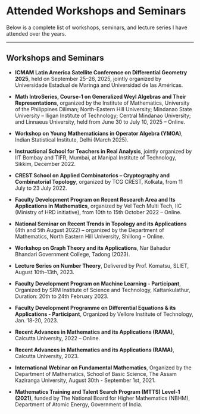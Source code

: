 # Attended Workshops and Seminars

Below is a complete list of workshops, seminars, and lecture series I have attended over the years.

---

## Workshops and Seminars

- **ICMAM Latin America Satellite Conference on Differential Geometry 2025**, held on September 25–26, 2025, jointly organized by Universidade Estadual de Maringá and Universidad de las Américas.

- **Math IntroSeries, Course-1 on Generalized Weyl Algebras and Their Representations**, organized by the Institute of Mathematics, University of the Philippines Diliman; North-Eastern Hill University; Mindanao State University – Iligan Institute of Technology; Central Mindanao University; and Linnaeus University, held from June 30 to July 10, 2025 – Online.

- **Workshop on Young Mathematicians in Operator Algebra (YMOA)**, Indian Statistical Institute, Delhi (March 2025).

- **Instructional School for Teachers in Real Analysis**, jointly organized by IIT Bombay and TIFR, Mumbai, at Manipal Institute of Technology, Sikkim, December 2022.

- **CREST School on Applied Combinatorics – Cryptography and Combinatorial Topology**, organized by TCG CREST, Kolkata, from 11 July to 23 July 2022.

- **Faculty Development Program on Recent Research Area and Its Applications in Mathematics**, organized by Vel Tech Multi Tech, IIC (Ministry of HRD initiative), from 10th to 15th October 2022 – Online.

- **National Seminar on Recent Trends in Topology and its Applications** (4th and 5th August 2022) – organized by the Department of Mathematics, North Eastern Hill University, Shillong – Online.

- **Workshop on Graph Theory and its Applications**, Nar Bahadur Bhandari Government College, Tadong (2023).

- **Lecture Series on Number Theory**, Delivered by Prof. Komatsu, SLIET, August 10th–13th, 2023.

- **Faculty Development Program on Machine Learning - Participant**, Organized by SRM Institute of Science and Technology, Kattankulathur, Duration: 20th to 24th February 2023.

- **Faculty Development Programme on Differential Equations & its Applications - Participant**, Organized by Vellore Institute of Technology, Jan. 18-20, 2023.

- **Recent Advances in Mathematics and its Applications (RAMA)**, Calcutta University, 2022 – Online.

- **Recent Advances in Mathematics and its Applications (RAMA)**, Calcutta University, 2023.

- **International Webinar on Fundamental Mathematics**, Organized by the Department of Mathematics, School of Basic Science, The Assam Kaziranga University, August 30th - September 1st, 2021.

- **Mathematics Training and Talent Search Program (MTTS) Level-1 (2021)**, funded by The National Board for Higher Mathematics (NBHM), Department of Atomic Energy, Government of India.
